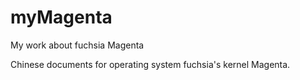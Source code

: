 # myMagenta
My work about fuchsia Magenta

Chinese documents for operating system fuchsia's kernel Magenta.

